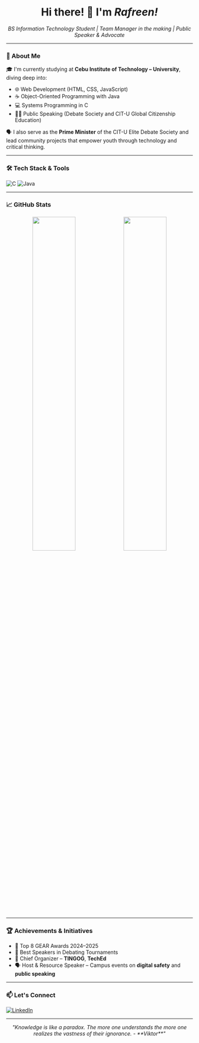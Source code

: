 <h1 align="center">Hi there! 👋 I'm <i>Rafreen!</i></h1>

<p align="center">
  <i>BS Information Technology Student | Team Manager in the making | Public Speaker & Advocate</i>
</p>

---

### 🚀 About Me

🎓 I'm currently studying at **Cebu Institute of Technology – University**, diving deep into:

- 🌐 Web Development (HTML, CSS, JavaScript)
- ☕ Object-Oriented Programming with Java
- 💻 Systems Programming in C
- 👨‍🏫 Public Speaking (Debate Society and CIT-U Global Citizenship Education)

🗣️ I also serve as the **Prime Minister** of the CIT-U Elite Debate Society and lead community projects that empower youth through technology and critical thinking.

---

### 🛠️ Tech Stack & Tools

![C](https://img.shields.io/badge/C-00599C?style=flat&logo=c&logoColor=white)
![Java](https://img.shields.io/badge/Java-ED8B00?style=flat&logo=java&logoColor=white)

---

### 📈 GitHub Stats

<p align="center">
  <img src="https://github-readme-stats.vercel.app/api?username=yourusername&show_icons=true&theme=tokyonight" width="48%" />
  <img src="https://github-readme-stats.vercel.app/api/top-langs/?username=yourusername&layout=compact&theme=tokyonight" width="48%" />
</p>

---

### 🏆 Achievements & Initiatives

- 🏅 Top 8 GEAR Awards 2024–2025
- 🧠 Best Speakers in Debating Tournaments
- 🎤 Chief Organizer – **TINGOG**, **TechEd**
- 🗣️ Host & Resource Speaker – Campus events on **digital safety** and **public speaking**

---

### 📫 Let's Connect

[![LinkedIn](https://img.shields.io/badge/LinkedIn-Connect-blue?style=flat&logo=linkedin)]([https://linkedin.com/in/yourprofile](https://www.linkedin.com/in/ralph-lawrence-s-santillan-750537294/))

---

<p align="center"><i>"Knowledge is like a paradox. The more one understands the more one realizes the vastness of their ignorance. - **Viktor**"</i></p>
